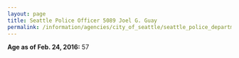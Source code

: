 ```yaml
---
layout: page
title: Seattle Police Officer 5089 Joel G. Guay
permalink: /information/agencies/city_of_seattle/seattle_police_department/copbook/5089/
---
```


**Age as of Feb. 24, 2016:** 57
